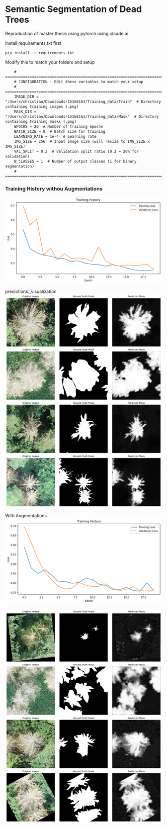# Semantic Segmentation of Dead Trees


Reproduction of master thesis using pytorch using claude.ai

Install requirements.txt first
```shell
pip install -r requirements.txt
```

Modify this to match your folders and setup
```
    # =============================================================================
    # CONFIGURATION - Edit these variables to match your setup
    # =============================================================================
    IMAGE_DIR = "/Users/christian/Downloads/15168163/Training_data/Train"  # Directory containing training images (.png)
    MASK_DIR = "/Users/christian/Downloads/15168163/Training_data/Mask"  # Directory containing training masks (.png)
    EPOCHS = 20  # Number of training epochs
    BATCH_SIZE = 8  # Batch size for training
    LEARNING_RATE = 1e-4  # Learning rate
    IMG_SIZE = 256  # Input image size (will resize to IMG_SIZE x IMG_SIZE)
    VAL_SPLIT = 0.2  # Validation split ratio (0.2 = 20% for validation)
    N_CLASSES = 1  # Number of output classes (1 for binary segmentation)
    # =============================================================================
```


### Training History withou Augmentations 
![![Training History](training_history_simple.png)](images/training_history_simple.png)

predictions._visualization
![![Predictions Visualization](predictions_visualization_simple.png)](images/predictions_visualization_simple.png)


With Augmentations
![![Training History](training_history_augmentations.png)](images/training_history_augmentations.png)

![![Training History](predictions_visualization_augmentation.png)](images/predictions_visualization_augmentation.png)
